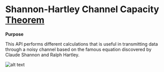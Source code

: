# Shannon-Hartley Channel Capacity [Theorem](https://en.wikipedia.org/wiki/Shannon%E2%80%93Hartley_theorem)

**Purpose**

This API performs different calculations that is useful in transmitting data through a noisy channel based on the famous equation discovered by Claude Shannon and Ralph Hartley.


![alt text](https://wikimedia.org/api/rest_v1/media/math/render/svg/cd8e56f09c4da5480c1ddfd15855f2cc803938f4)


 